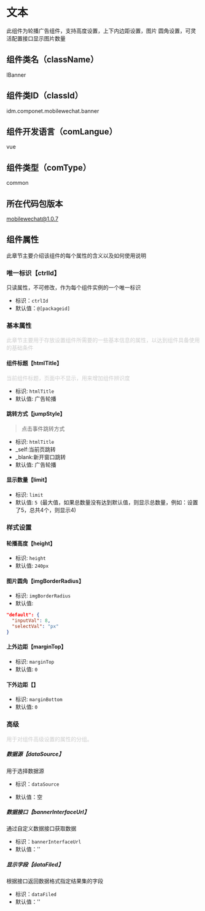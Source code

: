# 文本
此组件为轮播广告组件，支持高度设置，上下内边距设置，图片 圆角设置，可灵活配置接口显示图片数量
## 组件类名（className）
IBanner
## 组件类ID（classId）
idm.componet.mobilewechat.banner
## 组件开发语言（comLangue）
vue
## 组件类型（comType）
common
## 所在代码包版本
mobilewechat@1.0.7
## 组件属性
此章节主要介绍该组件的每个属性的含义以及如何使用说明
### 唯一标识【ctrlId】
只读属性，不可修改，作为每个组件实例的一个唯一标识
- 标识：`ctrlId`
- 默认值：`@[packageid]`
### 基本属性
<font color="#CCCCCC">此章节主要用于存放设置组件所需要的一些基本信息的属性，以达到组件具备使用的基础条件</font>

#### 组件标题【htmlTitle】
<font color="#CCCCCC">当前组件标题，页面中不显示，用来增加组件辨识度</font>

- 标识: `htmlTitle`
- 默认值: 广告轮播

#### 跳转方式【jumpStyle】
> 点击事件跳转方式

- 标识: `htmlTitle`
- _self:当前页跳转
- _blank:新开窗口跳转
- 默认值: 广告轮播

#### 显示数量【limit】
- 标识: `limit`
- 默认值: `5 `(最大值，如果总数量没有达到默认值，则显示总数量，例如：设置了5，总共4个，则显示4)

### 样式设置
#### 轮播高度【height】
- 标识: `height`
- 默认值: `240px`

#### 图片圆角【imgBorderRadius】
- 标识: `imgBorderRadius`
- 默认值:
```json
"default": {
  "inputVal": 8,
  "selectVal": "px"
}
```

#### 上外边距【marginTop】
- 标识: `marginTop`
- 默认值: `0`

#### 下外边距【】
- 标识: `marginBottom`
- 默认值: `0`

### 高级
<font color="#CCCCCC">用于对组件高级设置的属性的分组。</font>

##### 数据源【dataSource】
用于选择数据源
- 标识：`dataSource`

- 默认值：空
##### 数据接口【bannerInterfaceUrl】
通过自定义数据接口获取数据
- 标识：`bannerInterfaceUrl`
- 默认值：''

##### 显示字段【dataFiled】
根据接口返回数据格式指定结果集的字段
- 标识：`dataFiled`
- 默认值：''